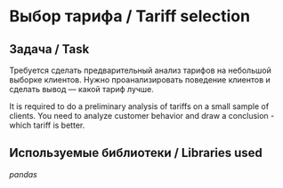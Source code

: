 # Выбор тарифа / Tariff selection
## Задача / Task
Требуется сделать предварительный анализ тарифов на небольшой выборке клиентов. Нужно проанализировать поведение клиентов и сделать вывод — какой тариф лучше.

It is required to do a preliminary analysis of tariffs on a small sample of clients. You need to analyze customer behavior and draw a conclusion - which tariff is better.

## Используемые библиотеки / Libraries used
*pandas*
